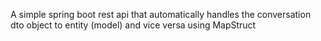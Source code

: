 A simple spring boot rest api that automatically handles the conversation dto object to entity (model) and vice versa using MapStruct
